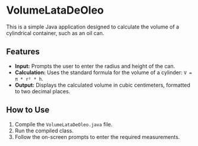 # VolumeLataDeOleo

This is a simple Java application designed to calculate the volume of a cylindrical container, such as an oil can.

## Features

-   **Input:** Prompts the user to enter the radius and height of the can.
-   **Calculation:** Uses the standard formula for the volume of a cylinder: `V = π * r² * h`.
-   **Output:** Displays the calculated volume in cubic centimeters, formatted to two decimal places.

## How to Use

1.  Compile the `VolumeLataDeOleo.java` file.
2.  Run the compiled class.
3.  Follow the on-screen prompts to enter the required measurements.
